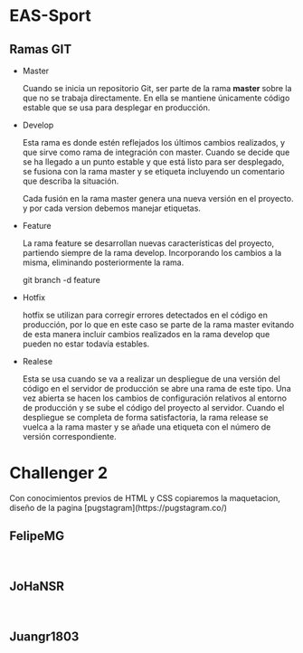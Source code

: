# EAS-Sport

## Ramas GIT

<ul>
<li>Master</li>
  <p>Cuando se inicia un repositorio Git, ser parte de la rama  <strong> master </strong> sobre la que no se trabaja directamente. En ella se mantiene únicamente código estable que se usa para desplegar en producción.</p>
  <li>Develop</li>
  <p>Esta rama es donde estén reflejados los últimos cambios realizados, y que sirve como rama de integración con master. Cuando se decide que se ha llegado a un punto estable y que está listo para ser desplegado, se fusiona con la rama master y se etiqueta incluyendo un comentario que describa la situación. </p>
  <p>Cada fusión en la rama master genera una nueva versión en el proyecto. y por cada version debemos manejar etiquetas.</p>
    <li>Feature</li>
  <p>La rama feature se desarrollan nuevas características del proyecto, partiendo siempre de la rama develop. Incorporando los cambios a la misma, eliminando posteriormente la rama.</p>
  <p>git branch -d feature</p>
      <li>Hotfix</li>
  <p>hotfix se utilizan para corregir errores detectados en el código en producción, por lo que en este caso se parte de la rama master evitando de esta manera incluir cambios realizados en la rama develop que pueden no estar todavía estables.</p>
<li>Realese</li>
  <p>Esta se usa cuando se va a realizar un despliegue de una versión del código en el servidor de producción se abre una rama de este tipo. Una vez abierta se hacen los cambios de configuración relativos al entorno de producción y se sube el código del proyecto al servidor. Cuando el despliegue se completa de forma satisfactoria, la rama release se vuelca a la rama master y se añade una etiqueta con el número de versión correspondiente.</p>
</ul>

<h1>Challenger 2</h1>
<p>Con conocimientos previos de HTML y CSS copiaremos la maquetacion, diseño de la pagina [pugstagram](https://pugstagram.co/) </p>

<h2>FelipeMG</h2>
<br/>
<h2>JoHaNSR</h2>
<br/>
<h2>Juangr1803</h2>
